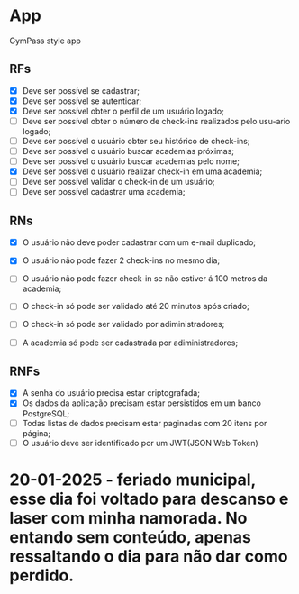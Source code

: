 # App

GymPass style app

## RFs
- [x] Deve ser possível se cadastrar;
- [x] Deve ser possível se autenticar;
- [x] Deve ser possível obter o perfil de um usuário logado;
- [ ] Deve ser possível obter o número de check-ins realizados pelo usu-ario logado;
- [ ] Deve ser possível o usuário obter seu histórico de check-ins;
- [ ] Deve ser possível o usuário buscar academias próximas;
- [ ] Deve ser possível o usuário buscar academias pelo nome;
- [x] Deve ser possível o usuário realizar check-in em uma academia;
- [ ] Deve ser possível validar o check-in de um usuário;
- [ ] Deve ser possível cadastrar uma academia;

## RNs
- [x] O usuário não deve poder cadastrar com um e-mail duplicado;
- [x] O usuário não pode fazer 2 check-ins no mesmo dia;
- [ ] O usuário não pode fazer check-in se não estiver á 100 metros da academia;
- [ ] O check-in só pode ser validado até 20 minutos após criado;
- [ ] O check-in só pode ser validado por adiministradores;
- [ ] A academia só pode ser cadastrada por adiministradores;


## RNFs
- [x] A senha do usuário precisa estar criptografada;
- [x] Os dados da aplicação precisam estar persistidos em um banco PostgreSQL;
- [ ] Todas listas de dados precisam estar paginadas com 20 itens por página;
- [ ] O usuário deve ser identificado por um JWT(JSON Web Token)

# 20-01-2025 - feriado municipal, esse dia foi voltado para descanso e laser com minha namorada. No entando sem conteúdo, apenas ressaltando o dia para não dar como perdido.